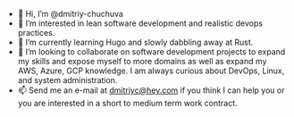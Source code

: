 - 👋 Hi, I’m @dmitriy-chuchuva
- 👀 I’m interested in lean software development and realistic devops practices. 
- 🌱 I’m currently learning Hugo and slowly dabbling away at Rust.
- 💞️ I’m looking to collaborate on software development projects to expand my skills and expose myself to more domains as well as expand my AWS, Azure, GCP knowledge. I am always curious about DevOps, Linux, and system administration.
- 📫 Send me an e-mail at dmitriyc@hey.com if you think I can help you or you are interested in a short to medium term work contract.

<!---
dmitriy-chuchuva/dmitriy-chuchuva is a ✨ special ✨ repository because its `README.md` (this file) appears on your GitHub profile.
You can click the Preview link to take a look at your changes.
--->
